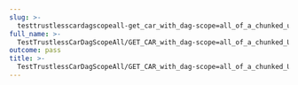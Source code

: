 ```yaml
---
slug: >-
  testtrustlesscardagscopeall-get_car_with_dag-scope=all_of_a_chunked_unixfs_file_(format=car)-body
full_name: >-
  TestTrustlessCarDagScopeAll/GET_CAR_with_dag-scope=all_of_a_chunked_UnixFS_file_(format=car)/Body
outcome: pass
title: >-
  TestTrustlessCarDagScopeAll/GET_CAR_with_dag-scope=all_of_a_chunked_UnixFS_file_(format=car)/Body
---
```


